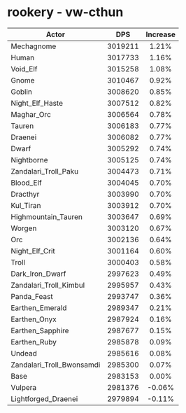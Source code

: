 # rookery - vw-cthun
| Actor | DPS | Increase |
|---|:---:|:---:|
|Mechagnome|3019211|1.21%|
|Human|3017733|1.16%|
|Void_Elf|3015258|1.08%|
|Gnome|3010467|0.92%|
|Goblin|3008620|0.85%|
|Night_Elf_Haste|3007512|0.82%|
|Maghar_Orc|3006564|0.78%|
|Tauren|3006183|0.77%|
|Draenei|3006082|0.77%|
|Dwarf|3005292|0.74%|
|Nightborne|3005125|0.74%|
|Zandalari_Troll_Paku|3004473|0.71%|
|Blood_Elf|3004045|0.70%|
|Dracthyr|3003990|0.70%|
|Kul_Tiran|3003912|0.70%|
|Highmountain_Tauren|3003647|0.69%|
|Worgen|3003120|0.67%|
|Orc|3002136|0.64%|
|Night_Elf_Crit|3001164|0.60%|
|Troll|3000403|0.58%|
|Dark_Iron_Dwarf|2997623|0.49%|
|Zandalari_Troll_Kimbul|2995957|0.43%|
|Panda_Feast|2993747|0.36%|
|Earthen_Emerald|2989347|0.21%|
|Earthen_Onyx|2987924|0.16%|
|Earthen_Sapphire|2987677|0.15%|
|Earthen_Ruby|2985878|0.09%|
|Undead|2985616|0.08%|
|Zandalari_Troll_Bwonsamdi|2985300|0.07%|
|Base|2983153|0.00%|
|Vulpera|2981376|-0.06%|
|Lightforged_Draenei|2979894|-0.11%|
